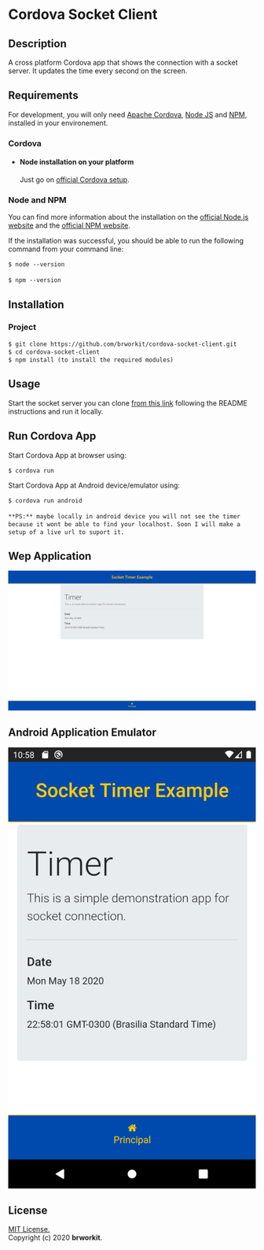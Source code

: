 # Cordova Socket Client 

## Description
A cross platform Cordova app that shows the connection with a socket server. It updates the time every second on the screen.

## Requirements
For development, you will only need [Apache Cordova](https://cordova.apache.org/), [Node JS](https://nodejs.org/) and [NPM](https://npmjs.org/), installed in your environement. 

### Cordova

- #### Node installation on your platform

  Just go on [official Cordova setup](https://cordova.apache.org/docs/en/latest/guide/cli/index.html).

### Node and NPM

You can find more information about the installation on the [official Node.js website](https://nodejs.org/) and the [official NPM website](https://npmjs.org/).

If the installation was successful, you should be able to run the following command from your command line:

    $ node --version        

    $ npm --version
    
## Installation

### Project
    $ git clone https://github.com/brworkit/cordova-socket-client.git
    $ cd cordova-socket-client
    $ npm install (to install the required modules)
    
## Usage

Start the socket server you can clone [from this link](https://github.com/brworkit/socket-node-example.git) following the README instructions and run it locally.

## Run Cordova App

Start Cordova App at browser using:
    
    $ cordova run

Start Cordova App at Android device/emulator using:
    
    $ cordova run android

    **PS:** maybe locally in android device you will not see the timer because it wont be able to find your localhost. Soon I will make a setup of a live url to suport it.

## Wep Application
    
![Web Application](screenshot-web.png)
    
## Android Application Emulator

![Web Application](screenshot-android-emulator.png)

## License
[MIT License.](https://opensource.org/licenses/MIT)    
Copyright (c) 2020 **brworkit**.
